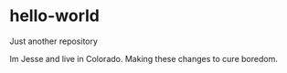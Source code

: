 # hello-world

Just another repository 

Im Jesse and live in Colorado.  Making these changes to cure boredom.

